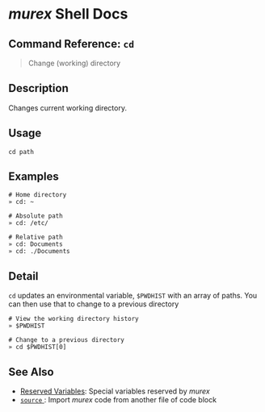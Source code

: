 # _murex_ Shell Docs

## Command Reference: `cd`

> Change (working) directory

## Description

Changes current working directory.

## Usage

    cd path

## Examples

    # Home directory
    » cd: ~ 
    
    # Absolute path
    » cd: /etc/
    
    # Relative path
    » cd: Documents
    » cd: ./Documents

## Detail

`cd` updates an environmental variable, `$PWDHIST` with an array of paths.
You can then use that to change to a previous directory

    # View the working directory history
    » $PWDHIST
    
    # Change to a previous directory
    » cd $PWDHIST[0]

## See Also

* [Reserved Variables](../user-guide/reserved-vars.md):
  Special variables reserved by _murex_
* [`source` ](../commands/source.md):
  Import _murex_ code from another file of code block